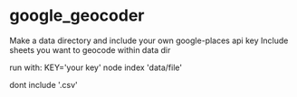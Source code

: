 # google_geocoder


Make a data directory and include your own google-places api key
Include sheets you want to geocode within data dir 


run with:
KEY='your key' node index 'data/file' 


dont include '.csv'